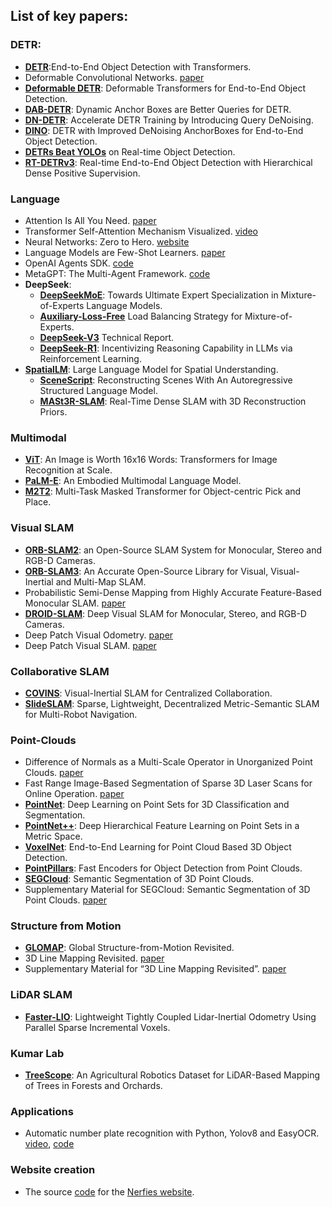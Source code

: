 ## List of key papers:
### DETR:
- [**DETR**](https://arxiv.org/abs/2005.12872):End-to-End Object Detection with Transformers. 
- Deformable Convolutional Networks. [paper](https://arxiv.org/abs/1703.06211)  
- [**Deformable DETR**](https://arxiv.org/abs/2010.04159): Deformable Transformers for End-to-End Object Detection.  
- [**DAB-DETR**](https://arxiv.org/abs/2201.12329): Dynamic Anchor Boxes are Better Queries for DETR.  
- [**DN-DETR**](https://arxiv.org/abs/2203.01305): Accelerate DETR Training by Introducing Query DeNoising.  
- [**DINO**](https://arxiv.org/abs/2203.03605): DETR with Improved DeNoising AnchorBoxes for End-to-End Object Detection.  
- [**DETRs Beat YOLOs**](https://arxiv.org/abs/2304.08069) on Real-time Object Detection.  
- [**RT-DETRv3**](https://arxiv.org/abs/2409.08475): Real-time End-to-End Object Detection with Hierarchical Dense Positive Supervision.

### Language
- Attention Is All You Need. [paper](https://arxiv.org/abs/1706.03762)  
- Transformer Self-Attention Mechanism Visualized. [video](https://www.youtube.com/watch?v=u8pSGp__0Xk)  
- Neural Networks: Zero to Hero. [website](https://karpathy.ai/zero-to-hero.html)  
- Language Models are Few-Shot Learners. [paper](https://arxiv.org/abs/2005.14165)  
- OpenAI Agents SDK. [code](https://github.com/openai/openai-agents-python?tab=readme-ov-file)  
- MetaGPT: The Multi-Agent Framework. [code](https://github.com/geekan/MetaGPT)
- **DeepSeek**:
    - [**DeepSeekMoE**](https://arxiv.org/abs/2401.06066): Towards Ultimate Expert Specialization in Mixture-of-Experts Language Models.
    - [**Auxiliary-Loss-Free**](https://arxiv.org/abs/2408.15664) Load Balancing Strategy for Mixture-of-Experts.
    - [**DeepSeek-V3**](https://arxiv.org/abs/2412.19437) Technical Report.
    - [**DeepSeek-R1**](https://arxiv.org/abs/2501.12948): Incentivizing Reasoning Capability in LLMs via Reinforcement Learning.
- [**SpatialLM**](https://manycore-research.github.io/SpatialLM): Large Language Model for Spatial Understanding.
    - [**SceneScript**](https://arxiv.org/abs/2403.13064): Reconstructing Scenes With An Autoregressive Structured Language Model.
    - [**MASt3R-SLAM**](https://arxiv.org/abs/2412.12392): Real-Time Dense SLAM with 3D Reconstruction Priors.

### Multimodal
- [**ViT**](https://arxiv.org/abs/2010.11929): An Image is Worth 16x16 Words: Transformers for Image Recognition at Scale.  
- [**PaLM-E**](https://arxiv.org/abs/2303.03378): An Embodied Multimodal Language Model.
- [**M2T2**](https://arxiv.org/abs/2311.00926): Multi-Task Masked Transformer for Object-centric Pick and Place.
[]()

### Visual SLAM
- [**ORB-SLAM2**](https://arxiv.org/abs/1610.06475): an Open-Source SLAM System for Monocular, Stereo and RGB-D Cameras.
- [**ORB-SLAM3**](https://arxiv.org/abs/2007.11898): An Accurate Open-Source Library for Visual, Visual-Inertial and Multi-Map SLAM.
- Probabilistic Semi-Dense Mapping from Highly Accurate Feature-Based Monocular SLAM. [paper](https://www.roboticsproceedings.org/rss11/p41.pdf)  
- [**DROID-SLAM**](https://arxiv.org/abs/2108.10869): Deep Visual SLAM for Monocular, Stereo, and RGB-D Cameras.
- Deep Patch Visual Odometry. [paper](https://arxiv.org/abs/2208.04726)  
- Deep Patch Visual SLAM. [paper](https://arxiv.org/abs/2408.01654)  
[]()

### Collaborative SLAM
- [**COVINS**](https://arxiv.org/abs/2108.05756): Visual-Inertial SLAM for Centralized Collaboration.
- [**SlideSLAM**](https://arxiv.org/abs/2406.17249): Sparse, Lightweight, Decentralized Metric-Semantic SLAM for Multi-Robot Navigation. 
[]()  

### Point-Clouds
- Difference of Normals as a Multi-Scale Operator in Unorganized Point Clouds. [paper](https://arxiv.org/abs/1209.1759)  
- Fast Range Image-Based Segmentation of Sparse 3D Laser Scans for Online Operation. [paper](https://www.ipb.uni-bonn.de/pdfs/bogoslavskyi16iros.pdf)  
- [**PointNet**](https://arxiv.org/abs/1612.00593): Deep Learning on Point Sets for 3D Classification and Segmentation. 
- [**PointNet++**](https://arxiv.org/abs/1706.02413): Deep Hierarchical Feature Learning on Point Sets in a Metric Space.
- [**VoxelNet**](https://arxiv.org/abs/1711.06396): End-to-End Learning for Point Cloud Based 3D Object Detection.
- [**PointPillars**](https://arxiv.org/abs/1812.05784): Fast Encoders for Object Detection from Point Clouds.
- [**SEGCloud**](https://arxiv.org/abs/1710.07563): Semantic Segmentation of 3D Point Clouds.
- Supplementary Material for SEGCloud: Semantic Segmentation of 3D Point Clouds. [paper](https://cvgl.stanford.edu/projects/segcloud/supplementary.pdf)  
[]()

### Structure from Motion
- [**GLOMAP**](https://arxiv.org/abs/2407.20219): Global Structure-from-Motion Revisited.
- 3D Line Mapping Revisited. [paper](https://arxiv.org/abs/2303.17504)   
- Supplementary Material for “3D Line Mapping Revisited”. [paper](http://b1ueber2y.me/projects/LIMAP/limap-supp.pdf)  
 

### LiDAR SLAM 
- [**Faster-LIO**](https://ieeexplore.ieee.org/stamp/stamp.jsp?tp=&arnumber=9718203): Lightweight Tightly Coupled Lidar-Inertial Odometry Using Parallel Sparse Incremental Voxels.  
[]()

### Kumar Lab
- [**TreeScope**](https://arxiv.org/abs/2310.02162): An Agricultural Robotics Dataset for LiDAR-Based Mapping of Trees in Forests and Orchards.  
[]()  

### Applications
- Automatic number plate recognition with Python, Yolov8 and EasyOCR. [video](https://www.youtube.com/watch?v=fyJB1t0o0ms), [code](https://github.com/computervisioneng/automatic-number-plate-recognition-python-yolov8)  

### Website creation
- The source [code](https://github.com/nerfies/nerfies.github.io) for the [Nerfies website](https://nerfies.github.io/).
